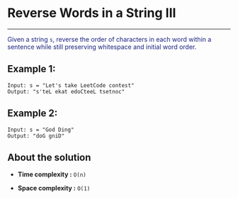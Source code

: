 # Reverse Words in a String III

---

<font color="#1a237e">

Given a string `s`, reverse the order of characters in each word within a sentence while still preserving whitespace and initial word order.

</font>

## Example 1:

```
Input: s = "Let's take LeetCode contest"
Output: "s'teL ekat edoCteeL tsetnoc"
```

## Example 2:

```
Input: s = "God Ding"
Output: "doG gniD"
```

## About the solution

- **Time complexity :** `O(n)`

- **Space complexity :** `O(1)`

